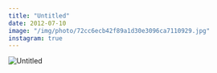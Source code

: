 ```yaml
---
title: "Untitled"
date: 2012-07-10
image: "/img/photo/72cc6ecb42f89a1d30e3096ca7110929.jpg"
instagram: true
---
```


![Untitled](/img/photo/72cc6ecb42f89a1d30e3096ca7110929.jpg)
